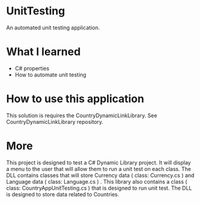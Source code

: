 # UnitTesting
An automated unit testing application.

# What I learned
* C# properties
* How to automate unit testing

# How to use this application
This solution is requires the CountryDynamicLinkLibrary. See CountryDynamicLinkLibrary repository.

# More
This project is designed to test a C# Dynamic Library project. It will display a menu to the user that will allow them to run a unit test on each class. The DLL contains classes that will store Currency data  ( class: Currency.cs )  and Language data  ( class: Language.cs ) . This library also contains a class ( class: CountryAppUnitTesting.cs ) that is designed to run unit test. The DLL is designed to store data related to Countries.
